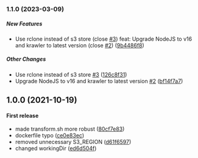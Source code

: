 ### 1.1.0 (2023-03-09)

##### New Features

*  Use rclone instead of s3 store (close [#3](https://github.com/kalisio/k-meteoradar/pull/3)) feat: Upgrade NodeJS to v16 and krawler to latest version (close [#2](https://github.com/kalisio/k-meteoradar/pull/2)) ([9b4486f8](https://github.com/kalisio/k-meteoradar/commit/9b4486f877f07dbe7d3767e9e296278651042807))

##### Other Changes

*  Use rclone instead of s3 store [#3](https://github.com/kalisio/k-meteoradar/pull/3) ([126c8f31](https://github.com/kalisio/k-meteoradar/commit/126c8f3122fa775729aaf6c9e37735f94a975677))
*  Upgrade NodeJS to v16 and krawler to latest version [#2](https://github.com/kalisio/k-meteoradar/pull/2) ([bf14f7a7](https://github.com/kalisio/k-meteoradar/commit/bf14f7a757cdb3339663a35da5c2acf9dff17085))

## 1.0.0 (2021-10-19)

#### First release 

*  made transform.sh more robust ([80cf7e83](https://github.com/kalisio/k-meteoradar/commit/80cf7e83f11f8b167555b190bae26b03b9982192))
*  dockerfile typo ([ce0e83ec](https://github.com/kalisio/k-meteoradar/commit/ce0e83ec94685097530d9145a9df679dc107c40c))
*  removed unnecessary S3_REGION ([d61f6597](https://github.com/kalisio/k-meteoradar/commit/d61f659745d1c5832b783bcc25a478e59814744e))
*  changed workingDir ([ed6d504f](https://github.com/kalisio/k-meteoradar/commit/ed6d504fe94690dc8821a9ed3a3c19e35260687e))

